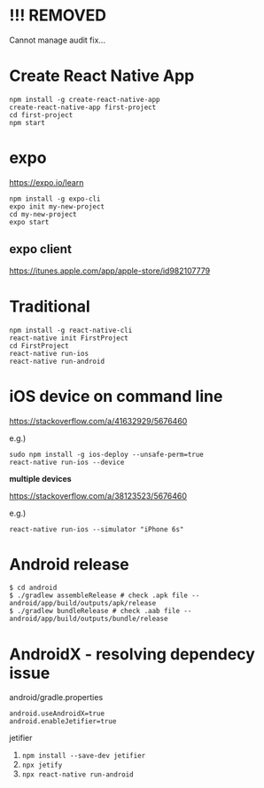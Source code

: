 # !!! REMOVED #

Cannot manage audit fix...


# Create React Native App #

```shell
npm install -g create-react-native-app
create-react-native-app first-project
cd first-project
npm start
```


# expo #

<https://expo.io/learn>

```shell
npm install -g expo-cli
expo init my-new-project
cd my-new-project
expo start
```


## expo client ##

<https://itunes.apple.com/app/apple-store/id982107779>


# Traditional #

```shell
npm install -g react-native-cli
react-native init FirstProject
cd FirstProject
react-native run-ios
react-native run-android
```


# iOS device on command line #

<https://stackoverflow.com/a/41632929/5676460>

e.g.)

```shell
sudo npm install -g ios-deploy --unsafe-perm=true
react-native run-ios --device
```

**multiple devices**

<https://stackoverflow.com/a/38123523/5676460>


e.g.)

```shell
react-native run-ios --simulator "iPhone 6s"
```


# Android release #

```shell
$ cd android
$ ./gradlew assembleRelease # check .apk file -- android/app/build/outputs/apk/release
$ ./gradlew bundleRelease # check .aab file -- android/app/build/outputs/bundle/release
```

# AndroidX - resolving dependecy issue #

android/gradle.properties

```properties
android.useAndroidX=true
android.enableJetifier=true
```

jetifier

1. `npm install --save-dev jetifier`
1. `npx jetify`
1. `npx react-native run-android`

